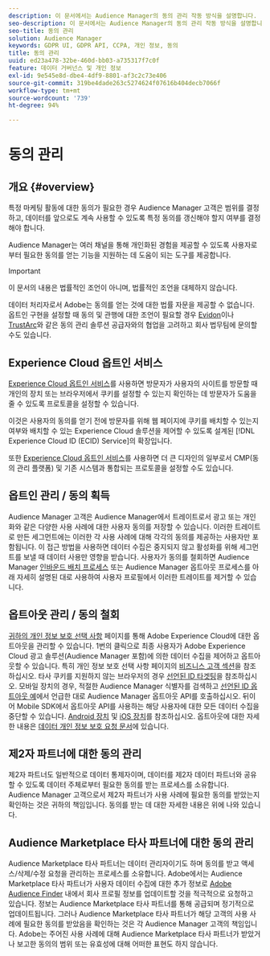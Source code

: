 ```yaml
---
description: 이 문서에서는 Audience Manager의 동의 관리 작동 방식을 설명합니다.
seo-description: 이 문서에서는 Audience Manager의 동의 관리 작동 방식을 설명합니다.
seo-title: 동의 관리
solution: Audience Manager
keywords: GDPR UI, GDPR API, CCPA, 개인 정보, 동의
title: 동의 관리
uuid: ed23a478-32be-460d-bb03-a735317f7c0f
feature: 데이터 거버넌스 및 개인 정보
exl-id: 9e545e8d-dbe4-4df9-8801-af3c2c73e406
source-git-commit: 319be4dade263c5274624f07616b404decb7066f
workflow-type: tm+mt
source-wordcount: '739'
ht-degree: 94%

---
```


# 동의 관리

## 개요 {#overview}

특정 마케팅 활동에 대한 동의가 필요한 경우 Audience Manager 고객은 범위를 결정하고, 데이터를 앞으로도 계속 사용할 수 있도록 특정 동의를 갱신해야 할지 여부를 결정해야 합니다.

Audience Manager는 여러 채널을 통해 개인화된 경험을 제공할 수 있도록 사용자로부터 필요한 동의를 얻는 기능을 지원하는 데 도움이 되는 도구를 제공합니다.

>[!IMPORTANT]
>
> 이 문서의 내용은 법률적인 조언이 아니며, 법률적인 조언을 대체하지 않습니다.
>
> 데이터 처리자로서 Adobe는 동의를 얻는 것에 대한 법률 자문을 제공할 수 없습니다. 옵트인 구현을 설정할 때 동의 및 관행에 대한 조언이 필요할 경우 [Evidon](https://theblog.adobe.com/evidon-builds-gdpr-universal-consent-integration-with-launch-by-adobe/)이나 [TrustArc](https://theblog.adobe.com/trustarc-builds-consent-integration-launch-adobe/)와 같은 동의 관리 솔루션 공급자와의 협업을 고려하고 회사 법무팀에 문의할 수도 있습니다.

## Experience Cloud 옵트인 서비스

[Experience Cloud 옵트인 서비스](https://experienceleague.adobe.com/docs/id-service/using/implementation/opt-in-service/optin-overview.html)를 사용하면 방문자가 사용자의 사이트를 방문할 때 개인의 장치 또는 브라우저에서 쿠키를 설정할 수 있는지 확인하는 데 방문자가 도움을 줄 수 있도록 프로토콜을 설정할 수 있습니다.

이것은 사용자의 동의를 얻기 전에 방문자를 위해 웹 페이지에 쿠키를 배치할 수 있는지 여부와 배치할 수 있는 Experience Cloud 솔루션을 제어할 수 있도록 설계된 [!DNL Experience Cloud ID (ECID) Service]의 확장입니다.

또한 [Experience Cloud 옵트인 서비스](https://experienceleague.adobe.com/docs/id-service/using/implementation/opt-in-service/optin-overview.html)를 사용하면 더 큰 디자인의 일부로서 CMP(동의 관리 플랫폼) 및 기존 시스템과 통합되는 프로토콜을 설정할 수도 있습니다.

## 옵트인 관리 / 동의 획득

Audience Manager 고객은 Audience Manager에서 트레이트로서 광고 또는 개인화와 같은 다양한 사용 사례에 대한 사용자 동의를 저장할 수 있습니다. 이러한 트레이트로 만든 세그먼트에는 이러한 각 사용 사례에 대해 각각의 동의를 제공하는 사용자만 포함됩니다. 이 접근 방법을 사용하면 데이터 수집은 중지되지 않고 활성화를 위해 세그먼트를 보낼 때 데이터 사용만 영향을 받습니다. 사용자가 동의를 철회하면 Audience Manager [인바운드 배치 프로세스](../../integration/sending-audience-data/batch-data-transfer-explained/inbound-file-contents.md) 또는 Audience Manager 옵트아웃 프로세스를 아래 자세히 설명된 대로 사용하여 사용자 프로필에서 이러한 트레이트를 제거할 수 있습니다.

## 옵트아웃 관리 / 동의 철회

[귀하의 개인 정보 보호 선택 사항](https://www.adobe.com/kr/privacy/opt-out.html#customeruse) 페이지를 통해 Adobe Experience Cloud에 대한 옵트아웃을 관리할 수 있습니다. 1번의 클릭으로 최종 사용자가 Adobe Experience Cloud 광고 솔루션(Audience Manager 포함)에 의한 데이터 수집을 제어하고 옵트아웃할 수 있습니다. 특히 개인 정보 보호 선택 사항 페이지의 [비즈니스 고객 섹션](https://www.adobe.com/privacy/opt-out.html#customeruse)을 참조하십시오. 타사 쿠키를 지원하지 않는 브라우저의 경우 [선언된 ID 타겟팅](../../features/declared-ids.md#declared-id-targeting)을 참조하십시오. 모바일 장치의 경우, 적절한 Audience Manager 식별자를 검색하고 [선언된 ID 옵트아웃 예](../../features/declared-ids.md#opt-out-examples)에서 언급한 대로 Audience Manager 옵트아웃 API를 호출하십시오. 뒤이어 Mobile SDK에서 옵트아웃 API를 사용하는 해당 사용자에 대한 모든 데이터 수집을 중단할 수 있습니다. [Android 장치](https://experienceleague.adobe.com/docs/mobile-services/android/gdpr-privacy-android/privacy.html) 및 [iOS 장치](https://experienceleague.adobe.com/docs/mobile-services/ios/privacy-gdpr-ios/privacy.html)를 참조하십시오. 옵트아웃에 대한 자세한 내용은 [데이터 개인 정보 보호 요청 문서](../../overview/data-security-and-privacy/data-privacy-requests.md)에 있습니다.

## 제2자 파트너에 대한 동의 관리

제2자 파트너도 일반적으로 데이터 통제자이며, 데이터를 제2자 데이터 파트너와 공유할 수 있도록 데이터 주체로부터 필요한 동의를 받는 프로세스를 소유합니다. Audience Manager 고객으로서 제2자 파트너가 사용 사례에 필요한 동의를 받았는지 확인하는 것은 귀하의 책임입니다. 동의를 받는 데 대한 자세한 내용은 위에 나와 있습니다.

## Audience Marketplace 타사 파트너에 대한 동의 관리

Audience Marketplace 타사 파트너는 데이터 관리자이기도 하며 동의를 받고 액세스/삭제/수정 요청을 관리하는 프로세스를 소유합니다. Adobe에서는 Audience Marketplace 타사 파트너가 사용자 데이터 수집에 대한 추가 정보로 [Adobe Audience Finder](https://www.adobe-audience-finder.com/) 내에서 회사 프로필 정보를 업데이트할 것을 적극적으로 요청하고 있습니다. 정보는 Audience Marketplace 타사 파트너를 통해 공급되며 정기적으로 업데이트됩니다. 그러나 Audience Marketplace 타사 파트너가 해당 고객의 사용 사례에 필요한 동의를 받았음을 확인하는 것은 각 Audience Manager 고객의 책임입니다. Adobe는 주어진 사용 사례에 대해 Audience Marketplace 타사 파트너가 받았거나 보고한 동의의 범위 또는 유효성에 대해 어떠한 표현도 하지 않습니다.
